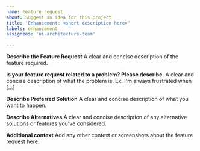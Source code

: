 ```yaml
---
name: Feature request
about: Suggest an idea for this project
title: 'Enhancement: <short description here>'
labels: enhancement
assignees: 'ui-architecture-team'

---
```


**Describe the Feature Request**
A clear and concise description of the feature required.

**Is your feature request related to a problem? Please describe.**
A clear and concise description of what the problem is. Ex. I'm always frustrated when [...]

**Describe Preferred Solution**
A clear and concise description of what you want to happen.

**Describe Alternatives**
A clear and concise description of any alternative solutions or features you've considered.

**Additional context**
Add any other context or screenshots about the feature request here.

